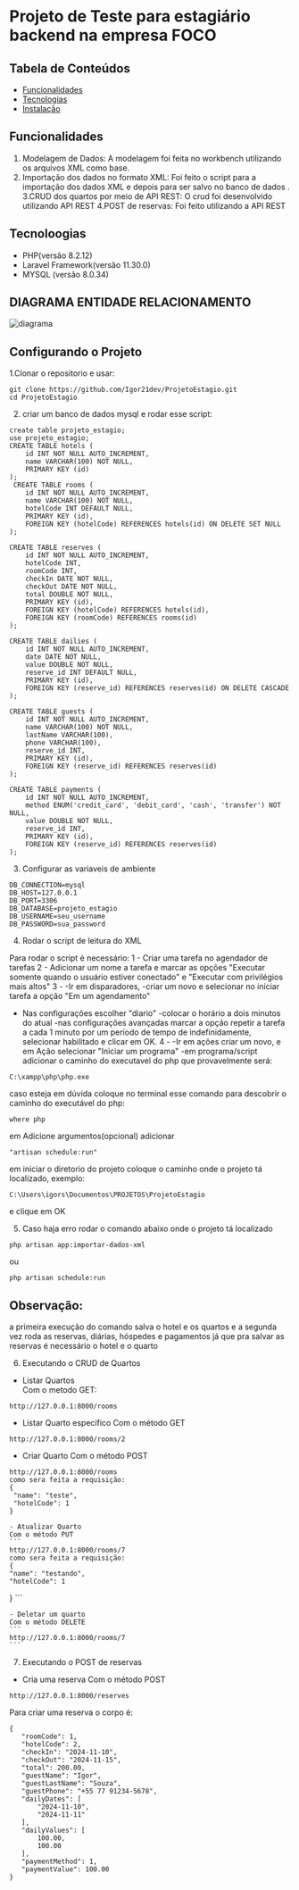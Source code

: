 # Projeto de Teste para estagiário backend na empresa FOCO

## Tabela de Conteúdos

- [Funcionalidades](#funcionalidades)
- [Tecnologias](#tecnologias-utilizadas)
- [Instalação](#instalação)

## Funcionalidades

1. Modelagem de Dados: A modelagem foi feita no workbench utilizando os arquivos XML como base.
2. Importação dos dados no formato XML: Foi feito o script para a importação dos dados XML e depois para ser salvo no banco de dados .
3.CRUD dos quartos por meio de API REST: O crud foi desenvolvido utilizando API REST
4.POST de reservas: Foi feito utilizando a API REST



## Tecnoloogias

- PHP(versão 8.2.12)
- Laravel Framework(versão 11.30.0)
- MYSQL (versão 8.0.34)

## DIAGRAMA ENTIDADE RELACIONAMENTO

![diagrama](diagramaEER.png)

## Configurando o Projeto
1.Clonar o repositorio e usar:
```
git clone https://github.com/Igor21dev/ProjetoEstagio.git
cd ProjetoEstagio
```

2. criar um banco de dados mysql e rodar esse script:
```
create table projeto_estagio;
use projeto_estagio;
CREATE TABLE hotels (
    id INT NOT NULL AUTO_INCREMENT,
    name VARCHAR(100) NOT NULL,
    PRIMARY KEY (id)
);
 CREATE TABLE rooms (
    id INT NOT NULL AUTO_INCREMENT,
    name VARCHAR(100) NOT NULL,
    hotelCode INT DEFAULT NULL,
    PRIMARY KEY (id),
    FOREIGN KEY (hotelCode) REFERENCES hotels(id) ON DELETE SET NULL
);

CREATE TABLE reserves (
    id INT NOT NULL AUTO_INCREMENT,
    hotelCode INT,
    roomCode INT,
    checkIn DATE NOT NULL,
    checkOut DATE NOT NULL,
    total DOUBLE NOT NULL,
    PRIMARY KEY (id),
    FOREIGN KEY (hotelCode) REFERENCES hotels(id),
    FOREIGN KEY (roomCode) REFERENCES rooms(id)
);

CREATE TABLE dailies (
    id INT NOT NULL AUTO_INCREMENT,
    date DATE NOT NULL,
    value DOUBLE NOT NULL,
    reserve_id INT DEFAULT NULL,
    PRIMARY KEY (id),
    FOREIGN KEY (reserve_id) REFERENCES reserves(id) ON DELETE CASCADE
);

CREATE TABLE guests (
    id INT NOT NULL AUTO_INCREMENT,
    name VARCHAR(100) NOT NULL,
    lastName VARCHAR(100),
    phone VARCHAR(100),
    reserve_id INT,
    PRIMARY KEY (id),
    FOREIGN KEY (reserve_id) REFERENCES reserves(id)
);

CREATE TABLE payments (
    id INT NOT NULL AUTO_INCREMENT,
    method ENUM('credit_card', 'debit_card', 'cash', 'transfer') NOT NULL,
    value DOUBLE NOT NULL,
    reserve_id INT,
    PRIMARY KEY (id),
    FOREIGN KEY (reserve_id) REFERENCES reserves(id)
);
```


3. Configurar as variaveis de ambiente
```
DB_CONNECTION=mysql
DB_HOST=127.0.0.1
DB_PORT=3306
DB_DATABASE=projeto_estagio
DB_USERNAME=seu_username
DB_PASSWORD=sua_password
```


4. Rodar o script de leitura do XML

Para rodar o script é necessário:
1 - Criar uma tarefa no agendador de tarefas
2 - Adicionar um nome a tarefa e marcar as opções "Executar somente quando o usuário estiver conectado" e "Executar com privilégios mais altos"
3 - 
-Ir em disparadores, 
-criar um novo e selecionar no iniciar tarefa a opção "Em um agendamento"
- Nas configurações escolher "diario" 
-colocar o horário a dois minutos do atual
-nas configurações avançadas marcar a opção repetir a tarefa a cada 1 minuto por um período de tempo de indefinidamente, selecionar habilitado e clicar em OK.
4 - 
-Ir em ações criar um novo, e em Ação selecionar "Iniciar um programa"
-em programa/script adicionar o caminho do executavel do php que provavelmente será:
```
C:\xampp\php\php.exe
```
caso esteja em dúvida coloque no terminal esse comando para descobrir o caminho do executável do php:
```
where php
```
em Adicione argumentos(opcional) adicionar 
```
"artisan schedule:run" 
```
em iniciar o diretorio do projeto coloque o caminho onde o projeto tá localizado, exemplo:
```
C:\Users\igors\Documentos\PROJETOS\ProjetoEstagio
```
e clique em OK

5. Caso haja erro rodar o comando abaixo onde o projeto tá localizado
```
php artisan app:importar-dados-xml
```
ou
```
php artisan schedule:run
```
## Observação:
a primeira execução do comando salva o hotel e os quartos e a segunda vez roda as reservas, diárias, hóspedes e pagamentos já que pra salvar as reservas é necessário o hotel e o quarto

6. Executando o CRUD de Quartos
 - Listar Quartos  
 Com o metodo GET: 
 ```
http://127.0.0.1:8000/rooms
 ```

  - Listar Quarto específico
  Com o método GET
  ```
  http://127.0.0.1:8000/rooms/2
  ```

   - Criar Quarto
   Com o método POST
   ```
   http://127.0.0.1:8000/rooms
   como sera feita a requisição:
   {
    "name": "teste",
    "hotelCode": 1
   }
   ```
    - Atualizar Quarto
    Com o método PUT  
    ```
    http://127.0.0.1:8000/rooms/7
    como sera feita a requisição:
    {
    "name": "testando",
    "hotelCode": 1
   }
    ```

    - Deletar um quarto
    Com o método DELETE
    ```
    http://127.0.0.1:8000/rooms/7
    ```

7. Executando o POST de reservas

 - Cria uma reserva
 Com o método POST
 ```
http://127.0.0.1:8000/reserves
 ```

 Para criar uma reserva o corpo é:
 ```
{
    "roomCode": 1,
    "hotelCode": 2,
    "checkIn": "2024-11-10",
    "checkOut": "2024-11-15",
    "total": 200.00,
    "guestName": "Igor",
    "guestLastName": "Souza",
    "guestPhone": "+55 77 91234-5678",
    "dailyDates": [
        "2024-11-10",
        "2024-11-11"
    ],
    "dailyValues": [
        100.00,
        100.00
    ],
    "paymentMethod": 1,
    "paymentValue": 100.00
}
 ```

